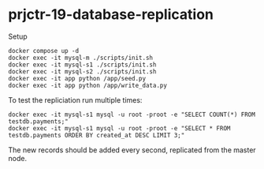 # prjctr-19-database-replication

Setup

```
docker compose up -d
docker exec -it mysql-m ./scripts/init.sh
docker exec -it mysql-s1 ./scripts/init.sh
docker exec -it mysql-s2 ./scripts/init.sh
docker exec -it app python /app/seed.py
docker exec -it app python /app/write_data.py
```

To test the repliciation run multiple times:

```
docker exec -it mysql-s1 mysql -u root -proot -e "SELECT COUNT(*) FROM testdb.payments;"
docker exec -it mysql-s1 mysql -u root -proot -e "SELECT * FROM testdb.payments ORDER BY created_at DESC LIMIT 3;"
```

The new records should be added every second, replicated from the master node.
